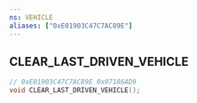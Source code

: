 ```yaml
---
ns: VEHICLE
aliases: ["0xE01903C47C7AC89E"]
---
```

## CLEAR_LAST_DRIVEN_VEHICLE

```c
// 0xE01903C47C7AC89E 0x07186AD9
void CLEAR_LAST_DRIVEN_VEHICLE();
```


